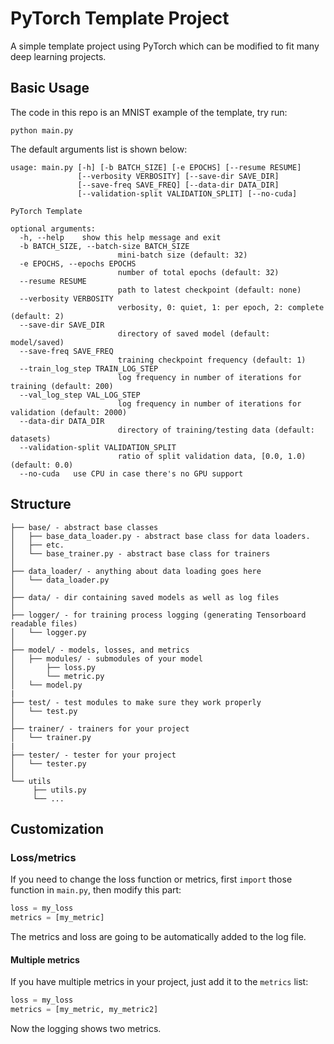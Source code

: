 # PyTorch Template Project
A simple template project using PyTorch which can be modified to fit many deep learning projects.

## Basic Usage
The code in this repo is an MNIST example of the template, try run:
```
python main.py
```
The default arguments list is shown below:
```
usage: main.py [-h] [-b BATCH_SIZE] [-e EPOCHS] [--resume RESUME]
               [--verbosity VERBOSITY] [--save-dir SAVE_DIR]
               [--save-freq SAVE_FREQ] [--data-dir DATA_DIR]
               [--validation-split VALIDATION_SPLIT] [--no-cuda]

PyTorch Template

optional arguments:
  -h, --help    show this help message and exit
  -b BATCH_SIZE, --batch-size BATCH_SIZE
                        mini-batch size (default: 32)
  -e EPOCHS, --epochs EPOCHS
                        number of total epochs (default: 32)
  --resume RESUME
                        path to latest checkpoint (default: none)
  --verbosity VERBOSITY
                        verbosity, 0: quiet, 1: per epoch, 2: complete (default: 2)
  --save-dir SAVE_DIR
                        directory of saved model (default: model/saved)
  --save-freq SAVE_FREQ
                        training checkpoint frequency (default: 1)
  --train_log_step TRAIN_LOG_STEP
                        log frequency in number of iterations for training (default: 200)
  --val_log_step VAL_LOG_STEP
                        log frequency in number of iterations for validation (default: 2000)
  --data-dir DATA_DIR
                        directory of training/testing data (default: datasets)
  --validation-split VALIDATION_SPLIT
                        ratio of split validation data, [0.0, 1.0) (default: 0.0)
  --no-cuda   use CPU in case there's no GPU support
```

## Structure
```
├── base/ - abstract base classes
│   ├── base_data_loader.py - abstract base class for data loaders.
│   ├── etc.
│   └── base_trainer.py - abstract base class for trainers
│
├── data_loader/ - anything about data loading goes here
│   └── data_loader.py
│
├── data/ - dir containing saved models as well as log files
│
├── logger/ - for training process logging (generating Tensorboard readable files)
│   └── logger.py
│
├── model/ - models, losses, and metrics
│   ├── modules/ - submodules of your model
│       ├── loss.py
│       └── metric.py
│   └── model.py
|
├── test/ - test modules to make sure they work properly
│   └── test.py
│
├── trainer/ - trainers for your project
│   └── trainer.py
|
├── tester/ - tester for your project
│   └── tester.py
│
└── utils
     ├── utils.py
     └── ...

```

## Customization
### Loss/metrics
If you need to change the loss function or metrics, first ```import``` those function in ```main.py```, then modify this part:
```python
loss = my_loss
metrics = [my_metric]
```
The metrics and loss are going to be automatically added to the log file.

#### Multiple metrics
If you have multiple metrics in your project, just add it to the ```metrics``` list:
```python
loss = my_loss
metrics = [my_metric, my_metric2]
```
Now the logging shows two metrics.

